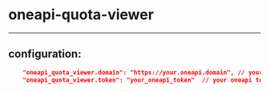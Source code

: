 # oneapi-quota-viewer

---
## configuration:
```json
    "oneapi_quota_viewer.domain": "https://your.oneapi.domain", // your oneapi domain
    "oneapi_quota_viewer.token": "your_oneapi_token"  // your oneapi token
```